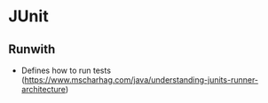 # JUnit

## Runwith

- Defines how to run tests (https://www.mscharhag.com/java/understanding-junits-runner-architecture)

